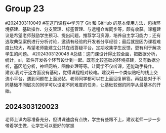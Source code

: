 # Group 23
#2024303110049
#在这门课程中学习了 Git 和 GitHub 的基本使用方法，包括环境搭建、基础操作、分支管理、标签管理、与远程仓库同步等，颇有收获。课程建议是希望老师鼓励学生预习、提出问题，推荐学习资源，培养自主学习能力；还有选取典型案例进行分析讨论，邀请有经验的开发者分享经验；最后就是因为课程难度比较大，希望老师能建立公共在线答疑平台，定期收集学生反馈，更有利于解决学生的问题。
#2024303120048
#总结：这门课设计得比较全面，把数据分析，统计，ai，软件开发各个环节设计到一起。既有比较基础的环境搭建，又有数据分析，基因组分析，神经网络，图像处理等等。让同学不仅听课，还能动手操作。
建议:我对于这方面没有基础，觉得课程相对较难。建议开一个类似贴吧的线上交流小平台，遇到问题在上面发帖，老师同学都可以在上面回复解答。再就是对于不同基础不同层次的同学可以设定不同难度的任务，让基础较弱的同学从最基本的开始。

## 2024303120023
老师上课内容准备充分，但讲课速度有点快，学生有些跟不上，建议老师一步一步带着学生做，让学生可以更好的掌握
